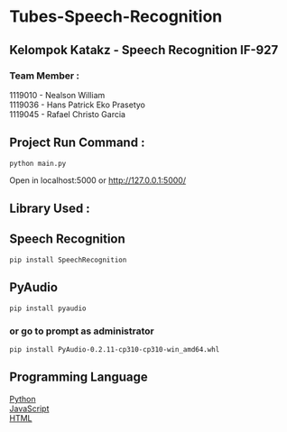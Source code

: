 # Tubes-Speech-Recognition

## Kelompok Katakz - Speech Recognition IF-927

### Team Member : 
1119010 - Nealson William\
1119036 - Hans Patrick Eko Prasetyo\
1119045 - Rafael Christo Garcia

## Project Run Command : 
```
python main.py
```
Open in localhost:5000 or http://127.0.0.1:5000/

## Library Used :

## Speech Recognition
```
pip install SpeechRecognition
```

## PyAudio
```
pip install pyaudio
```

### or go to prompt as administrator

```
pip install PyAudio-0.2.11-cp310-cp310-win_amd64.whl
```

## Programming Language

[Python](https://www.python.org/)
<br>
[JavaScript](https://www.javascript.com/)
<br>
[HTML](https://html.com/)
